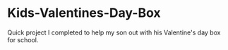 # Kids-Valentines-Day-Box
Quick project I completed to help my son out with his Valentine's day box for school.
